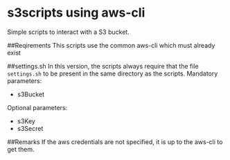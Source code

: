 # s3scripts using aws-cli
Simple scripts to interact with a S3 bucket.

##Reqirements
This scripts use the common aws-cli which must already exist

##settings.sh
In this version, the scripts always require that the file `settings.sh` to be present in the same directory as the scripts.
Mandatory parameters:
+ s3Bucket

Optional parameters:
+ s3Key
+ s3Secret 

##Remarks
If the aws credentials are not specified, it is up to the aws-cli to get them.

